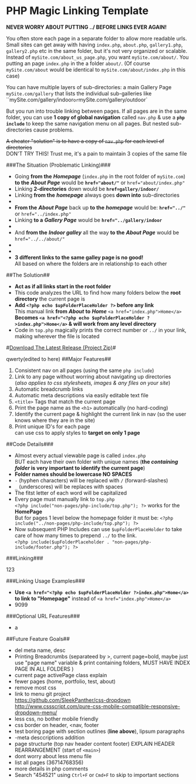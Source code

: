 # PHP Magic Linking Template

**NEVER WORRY ABOUT PUTTING ../ BEFORE LINKS EVER AGAIN!**

You often store each page in a separate folder to allow more readable urls. Small sites can get away with having `index.php`, `about.php`, `gallery1.php`, `gallery2.php` etc in the same folder, but it's not very organized or scalable. Instead of `mySite.com/about_us_page.php`, you want `mySite.com/about/`. You putting an page  `index.php` in the a folder `about/`. (Of course `mySite.com/about` would be identical to `mySite.com/about/index.php` in this case)

You can have multiple layers of sub-directories: a main Gallery Page `mySite.com/gallery` that lists the individual sub-galleries like ``mySite.com/gallery/indoor` or `mySite.com/gallery/outdoor`

But you run into trouble linking between pages. If all pages are in the same folder, you can use **1 copy of global navigation** called `nav.php` & use a **`php include`** to keep the same navigation menu on all pages. But nested sub-directories cause problems.

<s>A cheater "solution"  is to have a copy of `nav.php` for each level of directories</s><br>
DON'T TRY THIS! Trust me, it's a pain to maintain 3 copies of the same file

###The Situation (Problematic Linking)###
 - Going **from the** ***Homepage*** (`index.php` in the root folder of `mySite.com`) **to the** ***About Page***  would be **`href="about/"`** or `href="about/index.php"`
 - Linking **2-directories** down would be **`href=gallery/indoor/`**
 - Linking **from the** ***homepage*** always goes **down into** sub-directories
 - &nbsp;
 - **From the** ***About Page*** back up **to the** ***homepage*** would be: **`href="../"`** or `href="../index.php"`
  - Linking **to a** ***Gallery Page*** would be **`href="../gallery/indoor`**
 - &nbsp;
 - And **from the** ***Indoor galley*** all the way **to the** ***About Page*** would be `href="../../about/"`
 - &nbsp;
 - &nbsp;
 - **3 different links to the same galley page is no good!**
 <br>All based on where the folders are in relationship to each other

##The Solution##
- **Act as if all links start in the root folder**
- This code analyzes the URL to find how many folders below the **root directory** the current page is
- **Add `<?php echo $upFolderPlaceHolder ?>` before any link**
<br>This manual link **from** ***About*** **to** ***Home*** `<a href="index.php">Home</a>`
<br>**Becomes `<a href="<?php echo $upFolderPlaceHolder ?>index.php">Home</a>` & will work from any level directory**
- Code in `top.php` magically prints the correct number or `../` in your link, making wherever the file is located

#[Download The Latest Release (Project Zip)](https://github.com/SleekPanther/php-magic-linking/releases/latest)#

qwerty(edited to  here)
##Major Features##

1. Consistent nav on all pages (using the same `php include`)
2. Link to any page without worring about navigating up directories <br>
(*also applies to css stylesheets, images & any files on your site*)
3. Automatic breadcrumb links
4. Automatic meta descriptions via easily editable text file
3. `<title>` Tags that match the current page
4. Print the page name as the `<h1>` automatically (no hard-coding)
5. Identify the current page & highlight the current link in nav (so the user knows where they are in the site)
6. Print unique ID's for each page <br>
can use css to apply styles to **target on only 1 page**

##Code Details###

- Almost every actual viewable page is called `index.php` <br>
BUT each have their own folder with unique names (**the *containing folder* is very important to identify the current page**)
- **Folder names should be lowercase NO SPACES**
- `-` (hyphen characters) will be replaced with `/` (forward-slashes)
- `_` (underscores) will be replaces with spaces
- The fitst letter of each word will be capitalized
- Every page must manually link to `top.php` <br>
`<?php include("non-pages/php-include/top.php"); ?>` works for the **HomePage** <br>
But for pages 1 level below the homepage folder it must be: `<?php include("../non-pages/php-include/top.php"); ?>`
- Now subsequent PHP Includes can use `$upFolderPlaceHolder` to take care of how many times to prepend `../` to the link. <br>
`<?php include($upFolderPlaceholder . "non-pages/php-include/footer.php"); ?>`

###Linking###

123

###Linking Usage Examples###

- **Use `<a href="<?php echo $upFolderPlaceHolder ?>index.php">Home</a>` to link to "Homepage"** instead of `<a href="index.php">Home</a>`
- 9099

###Optional URL Features###

- a

##Future Feature Goals##

- del meta name, desc
- Printing Breadcrumbs (separateed by >, current page=bold, maybe just use "page name" variable & print containing folders, MUST HAVE INDEX PAGE IN ALL FOLDERS )
- current page activePage class explain
- fewer pages (home, portfolio, test, about)
- remove most css
- link to menu git project <br>
https://github.com/SleekPanther/css-dropdown    http://www.cssscript.com/pure-css-mobile-compatible-responsive-dropdown-menu/ 
- less css, no bother mobile friendly
- css border on header, <nav, footer
- test boring page with section outlines (**line above**), lipsum paragraphs 
- -meta desccriptions addition
- page structurte (top nav header content footer) EXPLAIN HEADER REARRANGEMENT (start of `<main>`)
- dont worry about less menu file
- list all pages (36714768356)
- more details in php comments
- Search "454521" using `Ctrl+F` or `Cmd+F` to skip to important sections
